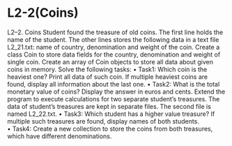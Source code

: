 # L2-2(Coins)
L2–2. Coins Student found the treasure of old coins. The first line holds the name of the student. The other lines stores the following data in a text file L2_21.txt: name of country, denomination and weight of the coin. Create a class Coin to store data fields for the country, denomination and weight of single coin. Create an array of Coin objects to store all data about given coins in memory. 
Solve the following tasks: 
• Task1: Which coin is the heaviest one? Print all data of such coin. If multiple heaviest coins are found, display all information about the last one. 
• Task2: What is the total monetary value of coins? Display the answer in euros and cents. Extend the program to execute calculations for two separate student’s treasures. The data of student’s treasures are kept in separate files. The second file is named L2_22.txt. 
• Task3: Which student has a higher value treasure? If multiple such treasures are found, display names of both students.  
• Task4: Create a new collection to store the coins from both treasures, which have different denominations.
